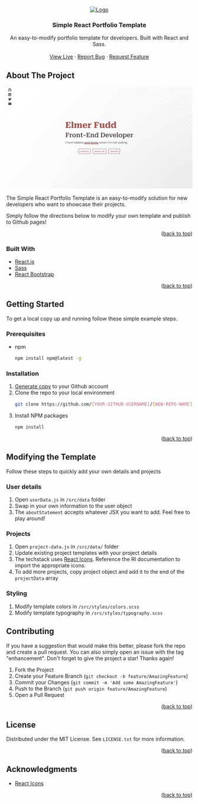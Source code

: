 <div id="top"></div>


<!-- PROJECT LOGO -->
<br />
<div align="center">
  <a href="https://trevorwallis13.github.io/">
    <img src="public/logo192.png" alt="Logo" width="80" height="80">
  </a>

  <h3 align="center">Simple React Portfolio Template</h3>

  <p align="center">
    An easy-to-modify portfolio template for developers. Built with React and Sass.
    <br />
    <br />
    <a href="https://trevorwallis13.github.io/simple-react-portfolio-template">View Live</a>
    ·
    <a href="https://github.com/trevorwallis13/simple-react-portfolio-template/issues">Report Bug</a>
    ·
    <a href="https://github.com/trevorwallis13/simple-react-portfolio-template/issues">Request Feature</a>
  </p>
</div>


<!-- ABOUT THE PROJECT -->
## About The Project

[![Portfolio template screenshot][product-screenshot]](https://trevorwallis13.github.io/simple-react-portfolio-template)

The Simple React Portfolio Template is an easy-to-modify solution for new developers who want to showcase their projects. 

Simply follow the directions below to modify your own template and publish to Github pages!

<p align="right">(<a href="#top">back to top</a>)</p>


### Built With

* [React.js](https://reactjs.org/)
* [Sass](https://sass-lang.com/)
* [React Bootstrap](https://react-bootstrap.github.io/)

<p align="right">(<a href="#top">back to top</a>)</p>


<!-- GETTING STARTED -->
## Getting Started

To get a local copy up and running follow these simple example steps.

### Prerequisites

* npm
  ```sh
  npm install npm@latest -g
  ```

### Installation

1. [Generate copy](https://github.com/trevorwallis13/simple-react-portfolio-template/generate) to your Github account
2. Clone the repo to your local environment
   ```sh
   git clone https://github.com/[YOUR-GITHUB-USERNAME]/[NEW-REPO-NAME].git
   ```
3. Install NPM packages
   ```sh
   npm install
   ```

<p align="right">(<a href="#top">back to top</a>)</p>

## Modifying the Template

Follow these steps to quickly add your own details and projects

### User details

1. Open `userData.js` in `/src/data` folder
2. Swap in your own information to the user object
3. The `aboutStatement` accepts whatever JSX you want to add. Feel free to play around!

### Projects

1. Open `project-data.js` in `/src/data/` folder
2. Update existing project templates with your project details
3. The techstack uses [React Icons](https://react-icons.github.io/react-icons). Reference the RI documentation to import the appropriate icons.
4. To add more projects, copy project object and add it to the end of the `projectData` array

### Styling

1. Modify template colors in `/src/styles/colors.scss`
2. Modify template typography in `/src/styles/typography.scss`


<!-- CONTRIBUTING -->
## Contributing

If you have a suggestion that would make this better, please fork the repo and create a pull request. You can also simply open an issue with the tag "enhancement".
Don't forget to give the project a star! Thanks again!

1. Fork the Project
2. Create your Feature Branch (`git checkout -b feature/AmazingFeature`)
3. Commit your Changes (`git commit -m 'Add some AmazingFeature'`)
4. Push to the Branch (`git push origin feature/AmazingFeature`)
5. Open a Pull Request

<p align="right">(<a href="#top">back to top</a>)</p>



<!-- LICENSE -->
## License

Distributed under the MIT License. See `LICENSE.txt` for more information.

<p align="right">(<a href="#top">back to top</a>)</p>


<!-- ACKNOWLEDGMENTS -->
## Acknowledgments

* [React Icons](https://react-icons.github.io/react-icons/search)

<p align="right">(<a href="#top">back to top</a>)</p>



<!-- MARKDOWN LINKS & IMAGES -->
<!-- https://www.markdownguide.org/basic-syntax/#reference-style-links -->
[product-screenshot]: public/images/full-screenshot.png
